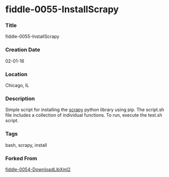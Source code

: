 fiddle-0055-InstallScrapy
======

### Title

fiddle-0055-InstallScrapy


### Creation Date

02-01-16


### Location

Chicago, IL


### Description

Simple script for installing the [scrapy](scrapy.org) python library using pip.  The script.sh file includes
a collection of individual functions. To run, execute the test.sh script.


### Tags

bash, scrapy, install


### Forked From

[fiddle-0054-DownloadLibXml2](../fiddle-0054-DownloadLibXml2)
